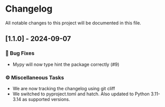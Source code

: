 # Changelog

All notable changes to this project will be documented in this file.

## [1.1.0] - 2024-09-07

### 🐛 Bug Fixes

- Mypy will now type hint the package correctly (#9)

### ⚙️ Miscellaneous Tasks

- We are now tracking the changelog using git cliff
- We switched to pyproject.toml and hatch. Also updated to Python 3.11-3.14 as supported versions.

<!-- generated by git-cliff -->
